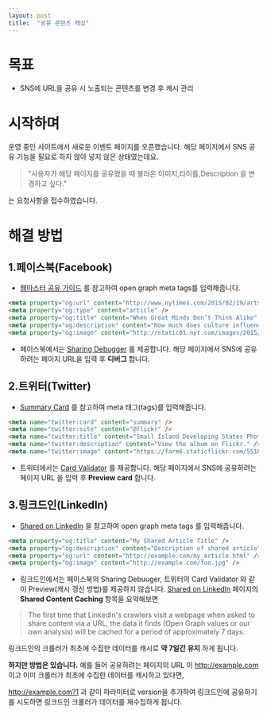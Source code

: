 ```yaml
---
layout: post
title:  "공유 콘텐츠 캐싱"
---
```

# 목표
- SNS에 URL을 공유 시 노출되는 콘텐츠를 변경 후 캐시 관리

# 시작하며
운영 중인 사이트에서 새로운 이벤트 페이지를 오픈했습니다.
해당 페이지에서 SNS 공유 기능을 필요로 하지 않아 넣지 않은 상태였는데요.

>"사용자가 해당 페이지를 공유했을 때 불러온 이미지,타이틀,Description 을 변경하고 싶다."

는 요청사항을 접수하였습니다.

# 해결 방법

## 1.페이스북(Facebook)
- [웹마스터 공유 가이드](https://developers.facebook.com/docs/sharing/webmasters) 를 참고하여 open graph meta tags를 입력해줍니다.

```html
<meta property="og:url" content="http://www.nytimes.com/2015/02/19/arts/international/when-great-minds-dont-think-alike.html" />
<meta property="og:type" content="article" />
<meta property="og:title" content="When Great Minds Don’t Think Alike" />
<meta property="og:description" content="How much does culture influence creative thinking?" />
<meta property="og:image" content="http://static01.nyt.com/images/2015/02/19/arts/international/19iht-btnumbers19A/19iht-btnumbers19A-facebookJumbo-v2.jpg" />
```

- 페이스북에서는 [Sharing Debugger](https://developers.facebook.com/tools/debug/sharing/) 를 제공합니다.
해당 페이지에서 SNS에 공유하려는 페이지 URL을 입력 후 **디버그** 합니다.

## 2.트위터(Twitter)
- [Summary Card](https://dev.twitter.com/cards/types/summary) 를 참고하여 meta 태그(tags)를 입력해줍니다.

```html
<meta name="twitter:card" content="summary" />
<meta name="twitter:site" content="@flickr" />
<meta name="twitter:title" content="Small Island Developing States Photo Submission" />
<meta name="twitter:description" content="View the album on Flickr." />
<meta name="twitter:image" content="https://farm6.staticflickr.com/5510/14338202952_93595258ff_z.jpg" />
```

- 트위터에서는 [Card Validator](https://cards-dev.twitter.com/validator) 를 제공합니다.
해당 페이지에서 SNS에 공유하려는 페이지 URL 을 입력 후 **Preview card** 합니다.

## 3.링크드인(LinkedIn)
- [Shared on LinkedIn](https://developer.linkedin.com/docs/share-on-linkedin) 을 참고하여 open graph meta tags 를 입력해줍니다.

```html
<meta property="og:title" content="My Shared Article Title" />
<meta property="og:description" content="Description of shared article" />
<meta property="og:url" content="http://example.com/my_article.html" />
<meta property="og:image" content="http://example.com/foo.jpg" />
```

- 링크드인에서는 페이스북의 Sharing Debuuger, 트위터의 Card Validator 와 같이 Preview(캐시 갱신 방법)를 제공하지 않습니다.
[Shared on LinkedIn](https://developer.linkedin.com/docs/share-on-linkedin) 페이지의 **Shared Content Caching** 항목을 요약해보면

>The first time that LinkedIn's crawlers visit a webpage when asked to share content via a URL, the data it finds (Open Graph values or our own analysis) will be cached for a period of approximately 7 days.

링크드인의 크롤러가 최초에 수집한 데이터를 캐시로 **약 7일간 유지** 하게 됩니다.

**하지만 방법은 있습니다.** 예를 들어 공유하려는 페이지의 URL 이 http://example.com 이고 이미 크롤러가 최초에 수집한 데이터를 캐시하고 있다면,

http://example.com?1 과 같이 파라미터로 version을 추가하여 링크드인에 공유하기를 시도하면 링크드인 크롤러가 데이터를 재수집하게 됩니다.

